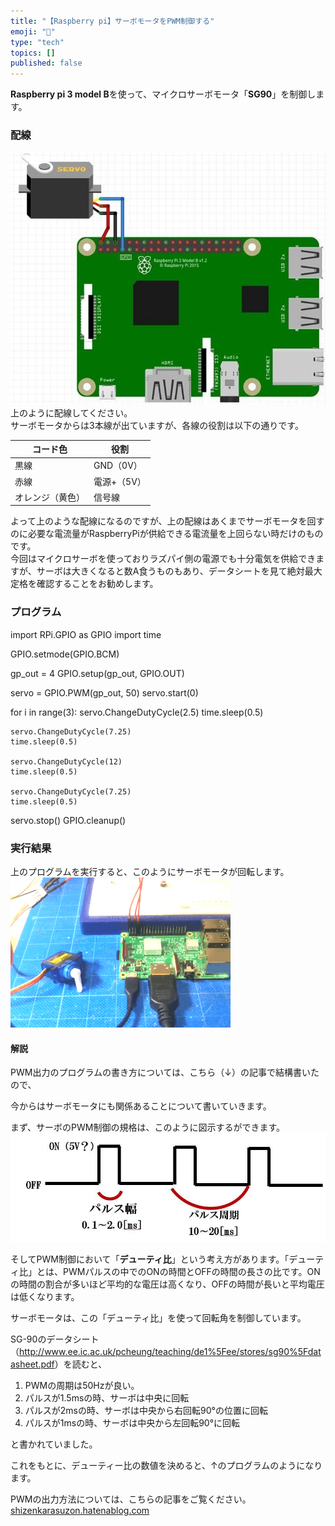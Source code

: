 ```yaml
---
title: "【Raspberry pi】サーボモータをPWM制御する"
emoji: "🤖"
type: "tech"
topics: []
published: false
---
```


**Raspberry pi 3 model B**を使って、マイクロサーボモータ「**SG90**」を制御します。

### 配線

![f:id:pythonjacascript:20190225233845j:plain](/images/ppythonjacascript2019022520190225233845.jpg "f:id:pythonjacascript:20190225233845j:plain")  
上のように配線してください。  
サーボモータからは3本線が出ていますが、各線の役割は以下の通りです。

| コード色     | 役割      |
| -------- | ------- |
| 黒線       | GND（0V） |
| 赤線       | 電源+（5V） |
| オレンジ（黄色） | 信号線     |

よって上のような配線になるのですが、上の配線はあくまでサーボモータを回すのに必要な電流量がRaspberryPiが供給できる電流量を上回らない時だけのものです。  
今回はマイクロサーボを使っておりラズパイ側の電源でも十分電気を供給できますが、サーボは大きくなると数A食うものもあり、データシートを見て絶対最大定格を確認することをお勧めします。  
  
  
### プログラム

import RPi.GPIO as GPIO
import time

GPIO.setmode(GPIO.BCM)

gp_out = 4
GPIO.setup(gp_out, GPIO.OUT)

servo = GPIO.PWM(gp_out, 50)
servo.start(0)

for i in range(3):
    servo.ChangeDutyCycle(2.5)
    time.sleep(0.5)

    servo.ChangeDutyCycle(7.25)
    time.sleep(0.5)

    servo.ChangeDutyCycle(12)
    time.sleep(0.5)

    servo.ChangeDutyCycle(7.25)
    time.sleep(0.5)

servo.stop()
GPIO.cleanup()
  
  
### 実行結果

上のプログラムを実行すると、このようにサーボモータが回転します。  
![f:id:pythonjacascript:20190225234425g:plain](/images/ppythonjacascript2019022520190225234425.gif "f:id:pythonjacascript:20190225234425g:plain")  
  
  
#### 解説

PWM出力のプログラムの書き方については、こちら（↓）の記事で結構書いたので、

今からはサーボモータにも関係あることについて書いていきます。

まず、サーボのPWM制御の規格は、このように図示するができます。  
![f:id:pythonjacascript:20190225235416j:plain](/images/ppythonjacascript2019022520190225235416.jpg "f:id:pythonjacascript:20190225235416j:plain")

そしてPWM制御において「**デューティ比**」という考え方があります。「デューティ比」とは、PWMパルスの中でのONの時間とOFFの時間の長さの比です。ONの時間の割合が多いほど平均的な電圧は高くなり、OFFの時間が長いと平均電圧は低くなります。

サーボモータは、この「デューティ比」を使って回転角を制御しています。

SG-90のデータシート（<http://www.ee.ic.ac.uk/pcheung/teaching/de1%5Fee/stores/sg90%5Fdatasheet.pdf>）を読むと、

1. PWMの周期は50Hzが良い。
2. パルスが1.5msの時、サーボは中央に回転
3. パルスが2msの時、サーボは中央から右回転90°の位置に回転
4. パルスが1msの時、サーボは中央から左回転90°に回転

と書かれていました。

  
これをもとに、デューティー比の数値を決めると、↑のプログラムのようになります。

PWMの出力方法については、こちらの記事をご覧ください。  
[shizenkarasuzon.hatenablog.com](https://shizenkarasuzon.hatenablog.com/entry/2019/03/04/002116)